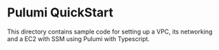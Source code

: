 
# Pulumi QuickStart 

This directory contains sample code for setting up a VPC, 
its networking and a EC2 with SSM using Pulumi with Typescript.



